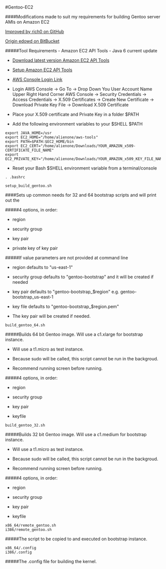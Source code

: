 #Gentoo-EC2

####Modifications made to suit my requirements for building Gentoo server AMIs on Amazon EC2

[Improved by rich0 on GitHub](http://github.com/rich0)
 
[Origin edowd on BitBucket](https://bitbucket.org/edowd)

#####Tool Requirements - Amazon EC2 API Tools - Java 6 current update 

* [Download latest version Amazon EC2 API Tools](http://docs.amazonwebservices.com/AWSEC2/latest/UserGuide/SettingUp_CommandLine.html)

* [Setup Amazon EC2 API Tools](http://docs.amazonwebservices.com/AWSEC2/latest/UserGuide/SettingUp_CommandLine.html)

* [AWS Console Login Link](http://aws.amazon.com/console/)

* Login AWS Console -> Go To -> Drop Down You User Account Name Upper Right Hand Corner AWS Console -> Security Credentials -> \
Access Credentials -> X.509 Certificates -> Create New Certificate -> Download Private Key File -> Download X.509 Certificate 

* Place your X.509 certificate and Private Key in a folder $PATH 

* Add the following environment variables to your $SHELL $PATH
```
export JAVA_HOME=/usr
export EC2_HOME="/home/alienone/aws-tools"
export PATH=$PATH:$EC2_HOME/bin
export EC2_CERT="/home/alienone/Downloads/YOUR_AMAZON_x509-CERTIFICATE_FILE_NAME"
export EC2_PRIVATE_KEY="/home/alienone/Downloads/YOUR_AMAZON_x509_KEY_FILE_NAME"
```
* Reset your Bash $SHELL environment variable from a terminal/console 
```
. .bashrc
```

```
setup_build_gentoo.sh
```

####Sets up common needs for 32 and 64 bootstrap scripts and will print out the 

#####4 options, in order:

* region

* security group

* key pair

* private key of key pair

#####If value parameters are not provided at command line

* region defaults to "us-east-1"

* security group defaults to "gentoo-bootstrap" and it will be created if needed

* key pair defaults to "gentoo-bootstrap_$region" e.g. gentoo-bootstrap_us-east-1

* key file defaults to "gentoo-bootstrap_$region.pem"

* The key pair will be created if needed.


```
build_gentoo_64.sh
```

#####Builds 64 bit Gentoo image. Will use a c1.xlarge for bootstrap instance.

* Will use a t1.micro as test instance.

* Because sudo will be called, this script cannot be run in the backgroud.

* Recommend running screen before running.

#####4 options, in order:

* region 

* security group

* key pair

* keyfile


```
build_gentoo_32.sh
```

#####Builds 32 bit Gentoo image. Will use a c1.medium for bootstrap instance.

* Will use a t1.micro as test instance.

* Because sudo will be called, this script cannot be run in the backgroud.

* Recommend running screen before running.

#####4 options, in order:

* region 

* security group

* key pair

* keyfile


```
x86_64/remote_gentoo.sh
i386/remote_gentoo.sh
```
#####The script to be copied to and executed on bootstrap instance.

```
x86_64/.config
i386/.config
```
#####The .config file for building the kernel.


